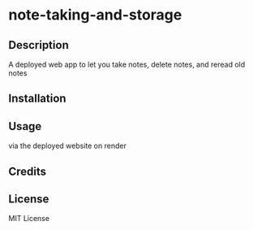 # note-taking-and-storage

## Description
A deployed web app to let you take notes, delete notes, and reread old notes

## Installation


## Usage
via the deployed website on render

## Credits


## License
MIT License